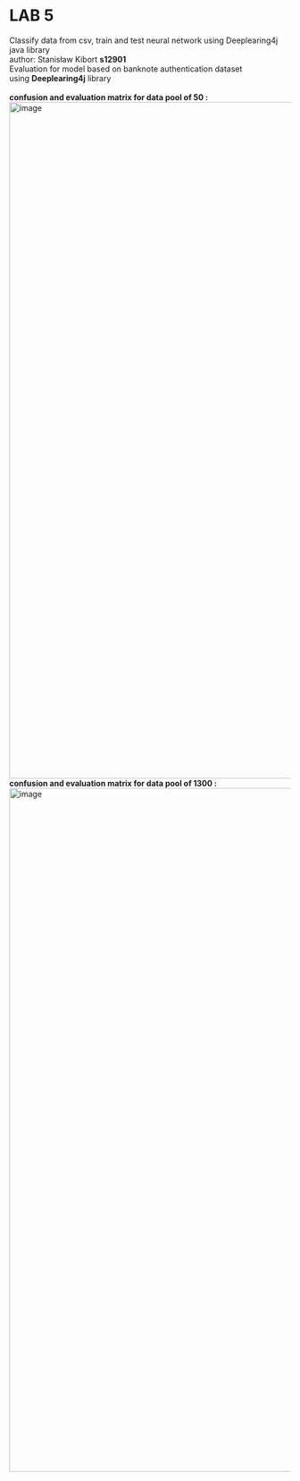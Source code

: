 # LAB 5 
Classify data from csv, train and test neural network using Deeplearing4j java library<br />
author: Stanisław Kibort **s12901**<br />
Evaluation for model based on banknote authentication dataset<br /> using **Deeplearing4j** library<br />
<br />
**confusion and evaluation matrix for data pool of 50 :**
<img width="1211" alt="image" src="https://github.com/stanlet145/NAIWinterSemester/assets/57921350/8ac7991f-2433-412c-b955-31c041817cea">
**confusion and evaluation matrix for data pool of 1300 :**
<img width="1224" alt="image" src="https://github.com/stanlet145/NAIWinterSemester/assets/57921350/82321a8e-5df4-4eb8-8a23-ec9372e7b548">


